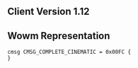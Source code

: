 ## Client Version 1.12

## Wowm Representation
```rust,ignore
cmsg CMSG_COMPLETE_CINEMATIC = 0x00FC {
}

```

